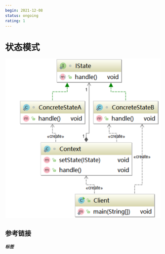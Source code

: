 ```yaml
---
begin: 2021-12-08
status: ongoing
rating: 1
---
```


# 状态模式

![](image/Pasted%20image%2020211208233418.png)

## 参考链接


##### 标签
